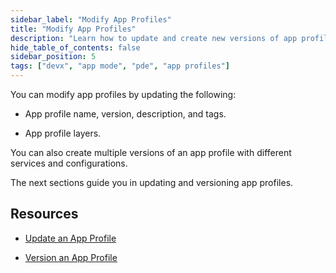 ```yaml
---
sidebar_label: "Modify App Profiles"
title: "Modify App Profiles"
description: "Learn how to update and create new versions of app profiles in Palette."
hide_table_of_contents: false
sidebar_position: 5
tags: ["devx", "app mode", "pde", "app profiles"]
---
```


You can modify app profiles by updating the following:

- App profile name, version, description, and tags. 

- App profile layers.

You can also create multiple versions of an app profile with different services and configurations. 

The next sections guide you in updating and versioning app profiles.

## Resources

- [Update an App Profile](update-app-profile.md)

- [Version an App Profile](version-app-profile.md)
